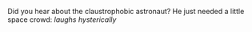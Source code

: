 Did you hear about the claustrophobic astronaut?
He just needed a little space
crowd: *laughs hysterically* 
